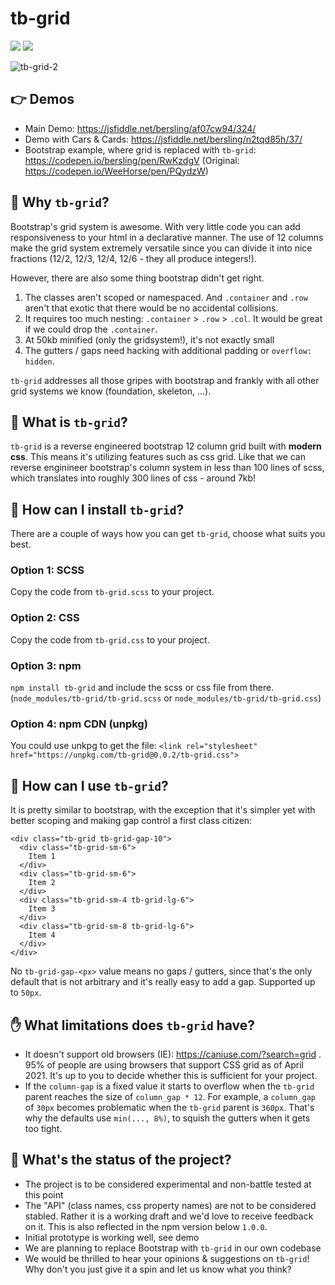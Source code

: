 # tb-grid

[![][license img]][license]
[![][npm version]][npmversion]

![tb-grid-2](https://user-images.githubusercontent.com/10352805/116756778-fc0d6d80-aa0c-11eb-840a-0bbb3a92ca9c.gif)

## 👉 Demos
- Main Demo: https://jsfiddle.net/bersling/af07cw94/324/
- Demo with Cars & Cards: https://jsfiddle.net/bersling/n2tqd85h/37/
- Bootstrap example, where grid is replaced with `tb-grid`: https://codepen.io/bersling/pen/RwKzdgV (Original: https://codepen.io/WeeHorse/pen/PQydzW)

## 🤔 Why `tb-grid`?

Bootstrap's grid system is awesome. With very little code you can add responsiveness to your html in a declarative manner. The use of 12 columns make the grid system extremely versatile since you can divide it into nice fractions (12/2, 12/3, 12/4, 12/6 - they all produce integers!).

However, there are also some thing bootstrap didn't get right.

1. The classes aren't scoped or namespaced. And `.container` and `.row` aren't that exotic that there would be no accidental collisions.
2. It requires too much nesting: `.container` > `.row` > `.col`. It would be great if we could drop the `.container`.
3. At 50kb minified (only the gridsystem!), it's not exactly small
4. The gutters / gaps need hacking with additional padding or `overflow: hidden`.

`tb-grid` addresses all those gripes with bootstrap and frankly with all other grid systems we know (foundation, skeleton, ...).

## 🤯 What is `tb-grid`?

`tb-grid` is a reverse engineered bootstrap 12 column grid built with **modern css**. This means it's utilizing features such as css grid. Like that we can reverse enginineer bootstrap's column system in less than 100 lines of scss, which translates into roughly 300 lines of css - around 7kb!

## 🚀 How can I install `tb-grid`?

There are a couple of ways how you can get `tb-grid`, choose what suits you best.

### Option 1: SCSS
Copy the code from `tb-grid.scss` to your project.

### Option 2: CSS
Copy the code from `tb-grid.css` to your project.

### Option 3: npm
`npm install tb-grid` and include the scss or css file from there. (`node_modules/tb-grid/tb-grid.scss` or `node_modules/tb-grid/tb-grid.css`)

### Option 4: npm CDN (unpkg)
You could use unkpg to get the file: `<link rel="stylesheet" href="https://unpkg.com/tb-grid@0.0.2/tb-grid.css">`

## 🎨 How can I use `tb-grid`?

It is pretty similar to bootstrap, with the exception that it's simpler yet with better scoping and making gap control a first class citizen:

```
<div class="tb-grid tb-grid-gap-10">
  <div class="tb-grid-sm-6">
    Item 1
  </div>
  <div class="tb-grid-sm-6">
    Item 2
  </div>
  <div class="tb-grid-sm-4 tb-grid-lg-6">
    Item 3
  </div>
  <div class="tb-grid-sm-8 tb-grid-lg-6">
    Item 4
  </div>
</div>
```

No `tb-grid-gap-<px>` value means no gaps / gutters, since that's the only default that is not arbitrary and it's really easy to add a gap. Supported up to `50px`.


## ✋ What limitations does `tb-grid` have?

- It doesn't support old browsers (IE): https://caniuse.com/?search=grid . 95% of people are using browsers that support CSS grid as of April 2021. It's up to you to decide whether this is sufficient for your project.
- If the `column-gap` is a fixed value it starts to overflow when the `tb-grid` parent reaches the size of `column_gap * 12`. For example, a `column_gap` of `30px` becomes problematic when the `tb-grid` parent is `360px`. That's why the defaults use `min(..., 8%)`, to squish the gutters when it gets too tight.

## 💯 What's the status of the project?

- The project is to be considered experimental and non-battle tested at this point
- The "API" (class names, css property names) are not to be considered stabled. Rather it is a working draft and we'd love to receive feedback on it. This is also reflected in the npm version below `1.0.0`.
- Initial prototype is working well, see demo
- We are planning to replace Bootstrap with `tb-grid` in our own codebase
- We would be thrilled to hear your opinions & suggestions on `tb-grid`! Why don't you just give it a spin and let us know what you think?

[license]:LICENSE
[license img]:https://img.shields.io/badge/license-MIT-blue.svg
[npmversion]:NPMVERSION
[npm version]:https://img.shields.io/npm/v/tb-grid?color=%238B00F7
